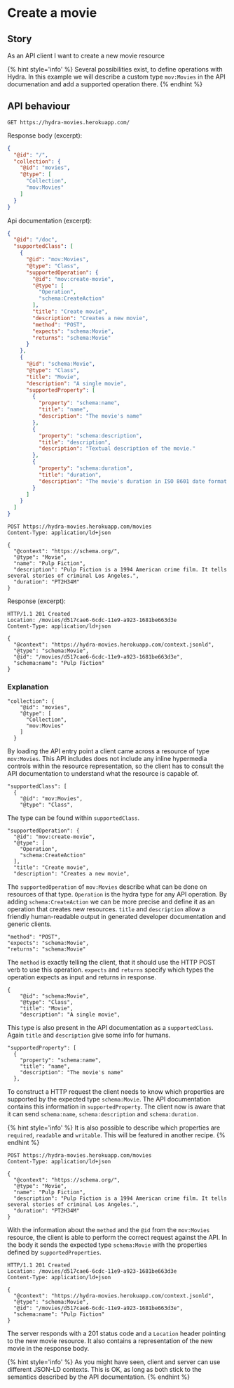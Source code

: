 # Create a movie

## Story

As an API client I want to create a new movie resource

{% hint style='info' %}
Several possibilities exist, to define operations with Hydra. In this example we will describe a
custom type `mov:Movies` in the API documenation and add a supported operation there.
{% endhint %}

## API behaviour

```http
GET https://hydra-movies.herokuapp.com/
```

Response body (excerpt):

```json
{
  "@id": "/",
  "collection": {
    "@id": "movies",
    "@type": [
      "Collection",
      "mov:Movies"
    ]
  }
}
```

Api documentation (excerpt):

```json
{
  "@id": "/doc",
  "supportedClass": [
    {
      "@id": "mov:Movies",
      "@type": "Class",
      "supportedOperation": {
        "@id": "mov:create-movie",
        "@type": [
          "Operation",
          "schema:CreateAction"
        ],
        "title": "Create movie",
        "description": "Creates a new movie",
        "method": "POST",
        "expects": "schema:Movie",
        "returns": "schema:Movie"
      }
    },
    {
      "@id": "schema:Movie",
      "@type": "Class",
      "title": "Movie",
      "description": "A single movie",
      "supportedProperty": [
        {
          "property": "schema:name",
          "title": "name",
          "description": "The movie's name"
        },
        {
          "property": "schema:description",
          "title": "description",
          "description": "Textual description of the movie."
        },
        {
          "property": "schema:duration",
          "title": "duration",
          "description": "The movie's duration in ISO 8601 date format."
        }
      ]
    }
  ]
}
```

```http
POST https://hydra-movies.herokuapp.com/movies
Content-Type: application/ld+json

{
  "@context": "https://schema.org/",
  "@type": "Movie",
  "name": "Pulp Fiction",
  "description": "Pulp Fiction is a 1994 American crime film. It tells several stories of criminal Los Angeles.",
  "duration": "PT2H34M"
}
```

Response (excerpt):

```http
HTTP/1.1 201 Created
Location: /movies/d517cae6-6cdc-11e9-a923-1681be663d3e
Content-Type: application/ld+json

{
  "@context": "https://hydra-movies.herokuapp.com/context.jsonld",
  "@type": "schema:Movie",
  "@id": "/movies/d517cae6-6cdc-11e9-a923-1681be663d3e",
  "schema:name": "Pulp Fiction"
}
```


### Explanation

```
"collection": {
    "@id": "movies",
    "@type": [
      "Collection",
      "mov:Movies"
    ]
  }
```

By loading the API entry point a client came across a resource of type `mov:Movies`. This API includes does not include any inline hypermedia controls within the resource representation, so the client has to consult the API documentation to understand what the resource is capable of.

```
"supportedClass": [
  {
    "@id": "mov:Movies",
    "@type": "Class",
```

The type can be found within `supportedClass`.

```
"supportedOperation": {
  "@id": "mov:create-movie",
  "@type": [
    "Operation",
    "schema:CreateAction"
  ],
  "title": "Create movie",
  "description": "Creates a new movie",
```

The `supportedOperation` of `mov:Movies` describe what can be done on resources of that type. `Operation` is the hydra type for any API operation. By adding `schema:CreateAction` we can be more precise and define it as an operation that creates new resources. `title` and `description` allow a friendly human-readable output in generated developer documentation and generic clients.

```
"method": "POST",
"expects": "schema:Movie",
"returns": "schema:Movie"
```

The `method` is exactly telling the client, that it should use the HTTP POST verb to use this operation. `expects` and `returns` specify which types the operation expects as input and returns in response.

```
{
    "@id": "schema:Movie",
    "@type": "Class",
    "title": "Movie",
    "description": "A single movie",
```

This type is also present in the API documentation as a `supportedClass`. Again `title` and `description` give some info for humans.

```
"supportedProperty": [
  {
    "property": "schema:name",
    "title": "name",
    "description": "The movie's name"
  },
```

To construct a HTTP request the client needs to know which properties are supported by the expected type `schema:Movie`. The API documentation contains this information in `supportedProperty`. The client now is aware that it can send `schema:name`, `schema:description` and `schema:duration`.

{% hint style='info' %}
It is also possible to describe which properties are `required`, `readable` and `writable`. This will be featured in another recipe.
{% endhint %}

```http
POST https://hydra-movies.herokuapp.com/movies
Content-Type: application/ld+json

{
  "@context": "https://schema.org/",
  "@type": "Movie",
  "name": "Pulp Fiction",
  "description": "Pulp Fiction is a 1994 American crime film. It tells several stories of criminal Los Angeles.",
  "duration": "PT2H34M"
}
```

With the information about the `method` and the `@id` from the `mov:Movies` resource, the client is able to perform the correct request against the API. In the body it sends the expected type `schema:Movie` with the properties defined by `supportedProperties`.

```http
HTTP/1.1 201 Created
Location: /movies/d517cae6-6cdc-11e9-a923-1681be663d3e
Content-Type: application/ld+json

{
  "@context": "https://hydra-movies.herokuapp.com/context.jsonld",
  "@type": "schema:Movie",
  "@id": "/movies/d517cae6-6cdc-11e9-a923-1681be663d3e",
  "schema:name": "Pulp Fiction"
}
```

The server responds with a 201 status code and a `Location` header pointing to the new movie resource. It also contains a representation of the new movie in the response body.

{% hint style='info' %}
As you might have seen, client and server can use different JSON-LD contexts. This is OK, as long as both stick to the semantics described by the API documentation.
{% endhint %}
